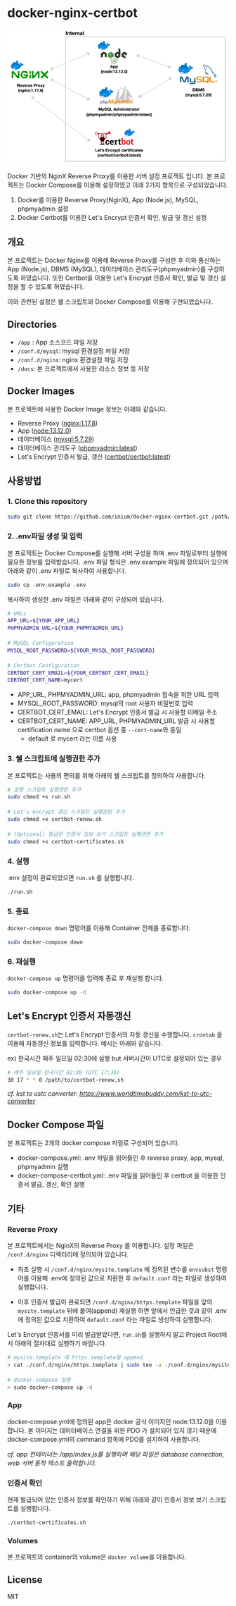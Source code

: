 # docker-nginx-certbot

![Brief](/docs/brief.png)

Docker 기반의 NginX Reverse Proxy를 이용한 서버 설정 프로젝트 입니다.
본 프로젝트는 Docker Compose를 이용해 설정하였고 아래 2가지 항목으로 구성되었습니다.

1. Docker를 이용한 Reverse Proxy(NginX), App (Node.js), MySQL, phpmyadmin 설정
2. Docker Certbot를 이용한 Let's Encrypt 인증서 확인, 발급 및 갱신 설정

## 개요

본 프로젝트는 Docker Nginx를 이용해 Reverse Proxy를 구성한 후 이와 통신하는 App (Node.js), DBMS (MySQL), 데이터베이스 관리도구(phpmyadmin)를 구성하도록 하였습니다. 또한 Certbot을 이용한 Let's Encrypt 인증서 확인, 발급 및 갱신 설정을 할 수 있도록 하였습니다.

이와 관련된 설정은 쉘 스크립트와 Docker Compose를 이용해 구현되었습니다.

## Directories

- `/app` : App 소스코드 파일 저장
- `/conf.d/mysql`: mysql 환경설정 파일 저장
- `/conf.d/nginx`: nginx  환경설정 파일 저장
- `/docs`: 본 프로젝트에서 사용한 리소스 정보 등 저장

## Docker Images

본 프로젝트에 사용한 Docker Image 정보는 아래와 같습니다.

- Reverse Proxy ([nginx:1.17.8](https://hub.docker.com/_/nginx))
- App ([node:13.12.0](https://hub.docker.com/_/node))
- 데이터베이스 ([mysql:5.7.29](https://hub.docker.com/_/mysql))
- 데이터베이스 관리도구 ([phpmyadmin:latest](https://hub.docker.com/r/phpmyadmin/phpmyadmin))
- Let's Encrypt 인증서 발급, 갱신 ([certbot/certbot:latest](https://hub.docker.com/r/certbot/certbot))

## 사용방법

### 1. Clone this repository

```bash
sudo git clone https://github.com/inium/docker-nginx-certbot.git /path/to
```

### 2. .env파일 생성 및 입력

본 프로젝트는 Docker Compose를 실행해 서버 구성을 하며 .env 파일로부터 실행에 필요한 정보를 입력받습니다. .env 파일 형식은 .env.example 파일에 정의되어 있으며 아래와 같이 .env 파일로 복사하여 사용합니다.

```bash
sudo cp .env.example .env
```

복사하여 생성한 .env 파일은 아래와 같이 구성되어 있습니다.

```bash
# URLs
APP_URL=${YOUR_APP_URL}
PHPMYADMIN_URL=${YOUR_PHPMYADMIN_URL}

# MySQL Configuration
MYSQL_ROOT_PASSWORD=${YOUR_MYSQL_ROOT_PASSWORD}

# Certbot Configuration
CERTBOT_CERT_EMAIL=${YOUR_CERTBOT_CERT_EMAIL}
CERTBOT_CERT_NAME=mycert
```

- APP_URL, PHPMYADMIN_URL: app, phpmyadmin 접속을 위한 URL 입력
- MYSQL_ROOT_PASSWORD: mysql의 root 사용자 비밀번호 입력
- CERTBOT_CERT_EMAIL: Let's Encrypt 인증서 발급 시 사용할 이메일 주소
- CERTBOT_CERT_NAME: APP_URL, PHPMYADMIN_URL 발급 시 사용할 certification name 으로 certbot 옵션 중 `--cert-name`와 동일
  - default 로 mycert 라는 이름 사용

### 3. 쉘 스크립트에 실행권한 추가

본 프로젝트는 사용의 편의를 위해 아래의 쉘 스크립트를 정의하여 사용합니다.

```bash
# 실행 스크립트 실행권한 추가
sudo chmod +x run.sh

# Let's encrypt 갱신 스크립트 실행권한 추가
sudo chmod +x certbot-renew.sh

# (Optional) 발급된 인증서 정보 보기 스크립트 실행권한 추가
sudo chmod +x certbot-certificates.sh
```

### 4. 실행

.env 설정이 완료되었으면 `run.sh` 를 실행합니다.

```bash
./run.sh
```

### 5. 종료

`docker-compose down` 명령어를 이용해 Container 전체를 종료합니다.

```bash
sudo docker-compose down
```

### 6. 재실행

`docker-compose up` 명령어를 입력해 종료 후 재실행 합니다.

```bash
sudo docker-compose up -d
```

## Let's Encrypt 인증서 자동갱신

`certbot-renew.sh`는 Let's Encrypt 인증서의 자동 갱신을 수행합니다. `crontab` 을 이용해 자동갱신 정보를 입력합니다. 예시는 아래와 같습니다.

ex) 한국시간 매주 일요일 02:30에 실행 but 서버시간이 UTC로 설정되어 있는 경우

```bash
# 매주 일요일 한국시간 02:30 (UTC 17:30)
30 17 * * 0 /path/to/certbot-renew.sh
```

_cf. kst to ustc converter: <https://www.worldtimebuddy.com/kst-to-utc-converter>_

## Docker Compose 파일

본 프로젝트는 2개의 docker compose 파일로 구성되어 있습니다.

- docker-compose.yml: .env 파일을 읽어들인 후 reverse proxy, app, mysql, phpmyadmin 실행
- docker-compose-certbot.yml: .env 파일을 읽어들인 후 certbot 을 이용한 인증서 발급, 갱신, 확인 실행

## 기타

### Reverse Proxy

본 프로젝트에서는 NginX의 Reverse Proxy 를 이용합니다. 설정 파일은 `/conf.d/nginx` 디렉터리에 정의되어 있습니다.

- 최초 실행 시 `/conf.d/nginx/mysite.template` 에 정의된 변수를 `envsubst` 명령어를 이용해 .env에 정의된 값으로 치환한 후 `default.conf` 라는 파일로 생성하여 실행합니다.

- 이후 인증서 발급이 완료되면 `/conf.d/nginx/https.template` 파일을 앞의 `mysite.template` 뒤에 붙여(append) 재실행 하면 앞에서 언급한 것과 같이 .env에 정의된 값으로 치환하여 `default.conf` 라는 파일로 생성하여 실행합니다.

Let's Encrypt 인증서를 미리 발급받았다면, `run.sh`를 실행하지 말고 Project Root에서 아래의 절차대로 실행하기 바랍니다.

```bash
# mysite.template 에 https.template을 append.
> cat ./conf.d/nginx/https.template | sudo tee -a ./conf.d/nginx/mysite.template

# docker-compose 실행
> sudo docker-compose up -d
```

### App

docker-compose.yml에 정의된 app은 docker 공식 이미지인 node:13.12.0을 이용합니다. 본 이미지는 데이터베이스 연결을 위한 PDO 가 설치되어 있지 않기 때문에 docker-compose.yml의 command 항목에 PDO를 설치하여 사용합니다.

_cf. app 컨테이너는 /app/index.js를 실행하며 해당 파일은 database connection, web 서버 동작 텍스트 출력합니다._

### 인증서 확인

현재 발급되어 있는 인증서 정보를 확인하기 위해 아래와 같이 인증서 정보 보기 스크립트를 실행합니다.

```bash
./certbot-certificates.sh
```

### Volumes

본 프로젝트의 container의 volume은 `docker volume`을 이용합니다.

## License

MIT
